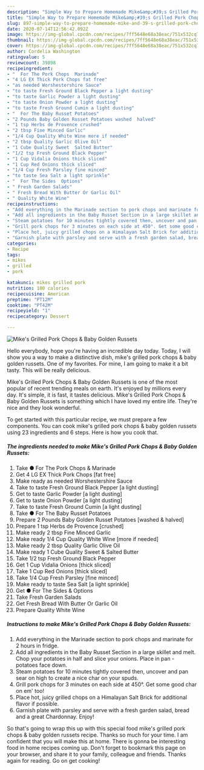 ```yaml
---
description: "Simple Way to Prepare Homemade Mike&amp;#39;s Grilled Pork Chops &amp;amp; Baby Golden Russets"
title: "Simple Way to Prepare Homemade Mike&amp;#39;s Grilled Pork Chops &amp;amp; Baby Golden Russets"
slug: 897-simple-way-to-prepare-homemade-mike-and-39-s-grilled-pork-chops-and-amp-baby-golden-russets
date: 2020-07-14T12:56:42.092Z
image: https://img-global.cpcdn.com/recipes/7ff5648e68a38eac/751x532cq70/mikes-grilled-pork-chops-baby-golden-russets-recipe-main-photo.jpg
thumbnail: https://img-global.cpcdn.com/recipes/7ff5648e68a38eac/751x532cq70/mikes-grilled-pork-chops-baby-golden-russets-recipe-main-photo.jpg
cover: https://img-global.cpcdn.com/recipes/7ff5648e68a38eac/751x532cq70/mikes-grilled-pork-chops-baby-golden-russets-recipe-main-photo.jpg
author: Cordelia Washington
ratingvalue: 5
reviewcount: 39898
recipeingredient:
- "  For The Pork Chops  Marinade"
- "4 LG EX Thick Pork Chops fat free"
- "as needed Worshestershire Sauce"
- "to taste Fresh Ground Black Pepper a light dusting"
- "to taste Garlic Powder a light dusting"
- "to taste Onion Powder a light dusting"
- "to taste Fresh Ground Cumin a light dusting"
- "  For The Baby Russet Potatoes"
- "2 Pounds Baby Golden Russet Potatoes washed  halved"
- "1 tsp Herbs de Provence crushed"
- "2 tbsp Fine Minced Garlic"
- "1/4 Cup Quality White Wine more if needed"
- "2 tbsp Quality Garlic Olive Oil"
- "1 Cube Quality Sweet  Salted Butter"
- "1/2 tsp Fresh Ground Black Pepper"
- "1 Cup Vidalia Onions thick sliced"
- "1 Cup Red Onions thick sliced"
- "1/4 Cup Fresh Parsley fine minced"
- "to taste Sea Salt a light sprinkle"
- "  For The Sides  Options"
- " Fresh Garden Salads"
- " Fresh Bread With Butter Or Garlic Oil"
- " Quality White Wine"
recipeinstructions:
- "Add everything in the Marinade section to pork chops and marinate for 2 hours in fridge."
- "Add all ingredients in the Baby Russet Section in a large skillet and melt. Chop your potatoes in half and slice your onions. Place in pan - potatoes face down."
- "Steam potatoes for 10 minutes tightly covered then, uncover and pan sear on high to create a nice char on your spuds."
- "Grill pork chops for 3 minutes on each side at 450°. Get some good char on em&#39; too!"
- "Place hot, juicy grilled chops on a Himalayan Salt Brick for additional flavor if possible."
- "Garnish plate with parsley and serve with a fresh garden salad, bread and a great Chardonnay. Enjoy!"
categories:
- Recipe
tags:
- mikes
- grilled
- pork

katakunci: mikes grilled pork 
nutrition: 100 calories
recipecuisine: American
preptime: "PT12M"
cooktime: "PT42M"
recipeyield: "1"
recipecategory: Dessert

---
```



![Mike&#39;s Grilled Pork Chops &amp; Baby Golden Russets](https://img-global.cpcdn.com/recipes/7ff5648e68a38eac/751x532cq70/mikes-grilled-pork-chops-baby-golden-russets-recipe-main-photo.jpg)

Hello everybody, hope you're having an incredible day today. Today, I will show you a way to make a distinctive dish, mike&#39;s grilled pork chops &amp; baby golden russets. One of my favorites. For mine, I am going to make it a bit tasty. This will be really delicious.



Mike&#39;s Grilled Pork Chops &amp; Baby Golden Russets is one of the most popular of recent trending meals on earth. It's enjoyed by millions every day. It's simple, it is fast, it tastes delicious. Mike&#39;s Grilled Pork Chops &amp; Baby Golden Russets is something which I have loved my entire life. They're nice and they look wonderful.


To get started with this particular recipe, we must prepare a few components. You can cook mike&#39;s grilled pork chops &amp; baby golden russets using 23 ingredients and 6 steps. Here is how you cook that.

<!--inarticleads1-->

##### The ingredients needed to make Mike&#39;s Grilled Pork Chops &amp; Baby Golden Russets:

1. Take  ● For The Pork Chops &amp; Marinade
1. Get 4 LG EX Thick Pork Chops [fat free]
1. Make ready as needed Worshestershire Sauce
1. Take to taste Fresh Ground Black Pepper [a light dusting]
1. Get to taste Garlic Powder [a light dusting]
1. Get to taste Onion Powder [a light dusting]
1. Take to taste Fresh Ground Cumin [a light dusting]
1. Take  ● For The Baby Russet Potatoes
1. Prepare 2 Pounds Baby Golden Russet Potatoes [washed &amp; halved]
1. Prepare 1 tsp Herbs de Provence [crushed]
1. Make ready 2 tbsp Fine Minced Garlic
1. Make ready 1/4 Cup Quality White Wine [more if needed]
1. Make ready 2 tbsp Quality Garlic Olive Oil
1. Make ready 1 Cube Quality Sweet &amp; Salted Butter
1. Take 1/2 tsp Fresh Ground Black Pepper
1. Get 1 Cup Vidalia Onions [thick sliced]
1. Take 1 Cup Red Onions [thick sliced]
1. Take 1/4 Cup Fresh Parsley [fine minced]
1. Make ready to taste Sea Salt [a light sprinkle]
1. Get  ● For The Sides &amp; Options
1. Take  Fresh Garden Salads
1. Get  Fresh Bread With Butter Or Garlic Oil
1. Prepare  Quality White Wine




<!--inarticleads2-->

##### Instructions to make Mike&#39;s Grilled Pork Chops &amp; Baby Golden Russets:

1. Add everything in the Marinade section to pork chops and marinate for 2 hours in fridge.
1. Add all ingredients in the Baby Russet Section in a large skillet and melt. Chop your potatoes in half and slice your onions. Place in pan - potatoes face down.
1. Steam potatoes for 10 minutes tightly covered then, uncover and pan sear on high to create a nice char on your spuds.
1. Grill pork chops for 3 minutes on each side at 450°. Get some good char on em&#39; too!
1. Place hot, juicy grilled chops on a Himalayan Salt Brick for additional flavor if possible.
1. Garnish plate with parsley and serve with a fresh garden salad, bread and a great Chardonnay. Enjoy!




So that's going to wrap this up with this special food mike&#39;s grilled pork chops &amp; baby golden russets recipe. Thanks so much for your time. I am confident that you will make this at home. There is gonna be interesting food in home recipes coming up. Don't forget to bookmark this page on your browser, and share it to your family, colleague and friends. Thanks again for reading. Go on get cooking!
